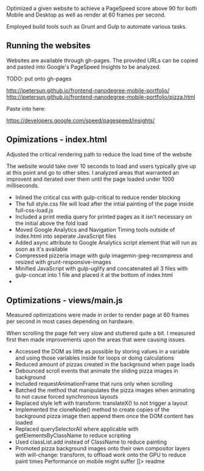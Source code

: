 <snippet>
  <content><![CDATA[
# ${1:Website Optimization Project}

  Optimized a given website to achieve a PageSpeed score above 90 for both
  Mobile and Desktop as well as render at 60 frames per second.

  Employed build tools such as Grunt and Gulp to automate various tasks.

## Running the websites

  Websites are available through gh-pages. The provided URLs can be copied and
  pasted into Google's PageSpeed Insights to be analyzed.

  TODO: put onto gh-pages

  http://jpetersun.github.io/frontend-nanodegree-mobile-portfolio/
  http://jpetersun.github.io/frontend-nanodegree-mobile-portfolio/pizza.html


  Paste into here:

  https://developers.google.com/speed/pagespeed/insights/

## Opimizations - index.html

  Adjusted the critical rendering path to reduce the load time of the website

  The website would take over 10 seconds to load and users typically give up at this
  point and go to other sites. I analyzed areas that warranted an improvent and iterated
  over them until the page loaded under 1000 milliseconds.

   * Inlined the critical css with gulp-critical to reduce render blocking
   * The full style.css file will load after the intial painting of the page inside
     full-css-load.js
   * Included a print media query for printed pages as it isn't necessary on the
     initial above the fold load
   * Moved Google Analytics and Navigation Timing tools outside of index.html into
     seperate JavaScript files
   * Added async attribute to Google Analytics script element that will run as
     soon as it's available
   * Compressed pizzeria image with gulp imagemin-jpeg-recompress and resized
     with grunt-responsive-images
   * Minified JavaScript with gulp-uglify and concatenated all 3 files with
     gulp-concat into 1 file and placed it at the bottom of index.html
   *

## Optimizations - views/main.js

  Measured optimizations were made in order to render page at 60 frames per
  second in most cases depending on hardware.

  When scrolling the page felt very slow and stuttered quite a bit. I measured first then
  made improvements upon the areas that were causing issues.

   * Accessed the DOM as little as possible by storing values in a variable
     and using those variables inside for loops or doing calculations
   * Reduced amount of pizzas created in the background when page loads
   * Debounced scroll events that animate the sliding pizza images in background
   * Included requestAnimationFrame that runs only when scrolling
   * Batched the method that manipulates the pizza images when animating to not
     cause forced synchronous layouts
   * Replaced style left with transform: translateX() to not trigger a layout
   * Implemented the cloneNode() method to create copies of the background pizza
     image then append them once the DOM content has loaded
   * Replaced querySelectorAll where applicable with getElementsByClassName to
     reduce scripting
   * Used classList.add instead of ClassName to reduce painting
   * Promoted pizza background images onto their own compositor layers with
     will-change: transform, to offload work onto the GPU to reduce paint times
     Performance on mobile might suffer
]]></content>
  <tabTrigger>readme</tabTrigger>
</snippet>